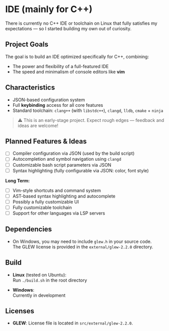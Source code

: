 # IDE (mainly for C++)

There is currently no C++ IDE or toolchain on Linux that fully satisfies my expectations — so I started building my own out of curiosity.

## Project Goals

The goal is to build an IDE optimized specifically for C++, combining:

- The power and flexibility of a full-featured IDE  
- The speed and minimalism of console editors like **vim**

## Characteristics

- JSON-based configuration system  
- Full **keybinding** access for all core features  
- Standard toolchain: `clang++` (with `libstdc++`), `clangd`, `lldb`, `cmake` + `ninja`

> ⚠️ This is an early-stage project. Expect rough edges — feedback and ideas are welcome!

## Planned Features & Ideas

- [ ] Compiler configuration via JSON (used by the build script)  
- [ ] Autocompletion and symbol navigation using `clangd`  
- [ ] Customizable bash script parameters via JSON  
- [ ] Syntax highlighting (fully configurable via JSON: color, font style)  

**Long Term:**

- [ ] Vim-style shortcuts and command system
- [ ] AST-based syntax highlighting and autocomplete  
- [ ] Possibly a fully customizable UI  
- [ ] Fully customizable toolchain  
- [ ] Support for other languages via LSP servers  

## Dependencies

- On Windows, you may need to include `glew.h` in your source code.  
  The GLEW license is provided in the `external/glew-2.2.0` directory.

## Build

- **Linux** (tested on Ubuntu):  
  Run `./build.sh` in the root directory

- **Windows**:  
  Currently in development

## Licenses

- **GLEW**: License file is located in `src/external/glew-2.2.0`.

